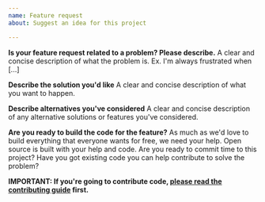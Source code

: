 ```yaml
---
name: Feature request
about: Suggest an idea for this project

---
```


**Is your feature request related to a problem? Please describe.**
A clear and concise description of what the problem is. Ex. I'm always frustrated when [...]

**Describe the solution you'd like**
A clear and concise description of what you want to happen.

**Describe alternatives you've considered**
A clear and concise description of any alternative solutions or features you've considered.

**Are you ready to build the code for the feature?**
As much as we'd love to build everything that everyone wants for free, we need your help. Open source is built with your help and code. Are you ready to commit time to this project? Have you got existing code you can help contribute to solve the problem?

**IMPORTANT: If you're going to contribute code, [please read the contributing guide](https://github.com/erikdarlingdata/DarlingData/blob/main/CONTRIBUTING.md) first.**
